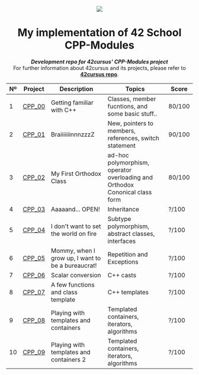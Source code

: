 <p align="center">
  <img src=https://user-images.githubusercontent.com/40824677/149224059-8a1fc9f2-31bc-4335-93b3-6017bf794668.png />
</p>

<h1 align="center">
	My implementation of 42 School CPP-Modules
</h1>

<p align="center">
	<b><i>Development repo for 42cursus' CPP-Modules project</i></b><br>
	For further information about 42cursus and its projects, please refer to <a href="https://github.com/achrafelkhnissi/1337/blob/master/42curses/README.md"><b>42cursus repo</b></a>.
</p>

|  Nº | Project | Description | Topics | Score |
|-----|---------|-------------|--------|--------|
|  1  | [CPP_00](https://github.com/yvann-ba/CPP_Modules/tree/master/CPP_00) | Getting familiar with C++       | Classes, member fucntions, and some basic stuff.. | 80/100 |
|  2  | [CPP_01](https://github.com/yvann-ba/CPP_Modules/tree/master/CPP_01) | BraiiiiiiinnnzzzZ | New, pointers to members, references, switch statement	 | 90/100 |
|  3  | [CPP_02](https://github.com/yvann-ba/CPP_Modules/tree/master/CPP_02) | My First Orthodox Class      | ad-hoc polymorphism, operator overloading and Orthodox Cononical class form | 80/100 |
|  4  | [CPP_03](https://github.com/yvann-ba/CPP_Modules/tree/master/CPP_03) | Aaaaand... OPEN!      | Inheritance | ?/100 |
|  5  | [CPP_04](https://github.com/yvann-ba/CPP_Modules/tree/master/CPP_04) | I don't want to set the world on fire       | Subtype polymorphism, abstract classes, interfaces | ?/100 |
|  6  | [CPP_05](https://github.com/yvann-ba/CPP_Modules/tree/master/CPP_05) | Mommy, when I grow up, I want to be a bureaucrat!       | Repetition and Exceptions | ?/100 |
|  7  | [CPP_06](https://github.com/yvann-ba/CPP_Modules/tree/master/CPP_06) | Scalar conversion       | C++ casts  | ?/100 |
|  8  | [CPP_07](https://github.com/yvann-ba/CPP_Modules/tree/master/CPP_07) | A few functions and class template       | C++ templates   | ?/100  |
|  9  | [CPP_08](https://github.com/yvann-ba/CPP_Modules/tree/master/CPP_08) | Playing with templates and containers      | Templated containers, iterators, algorithms    | ?/100 |
|  10  | [CPP_09](https://github.com/yvann-ba/CPP_Modules/tree/master/CPP_09) | Playing with templates and containers  2     | Templated containers, iterators, algorithms    | ?/100 |
